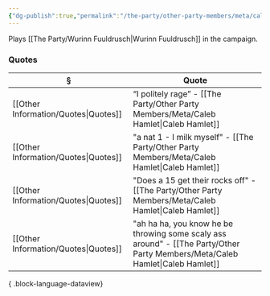 ```yaml
---
{"dg-publish":true,"permalink":"/the-party/other-party-members/meta/caleb-hamlet/","tags":["Player"],"updated":"2025-08-09T11:36:46.100+01:00"}
---
```


Plays [[The Party/Wurinn Fuuldrusch\|Wurinn Fuuldrusch]] in the campaign. 

### Quotes
| §                                       | Quote                                                                        |
| --------------------------------------- | ---------------------------------------------------------------------------- |
| [[Other Information/Quotes\|Quotes]] | “I politely rage” - [[The Party/Other Party Members/Meta/Caleb Hamlet\|Caleb Hamlet]]                                         |
| [[Other Information/Quotes\|Quotes]] | "a nat 1 - I milk myself" - [[The Party/Other Party Members/Meta/Caleb Hamlet\|Caleb Hamlet]]                                 |
| [[Other Information/Quotes\|Quotes]] | "Does a 15 get their rocks off" - [[The Party/Other Party Members/Meta/Caleb Hamlet\|Caleb Hamlet]]                           |
| [[Other Information/Quotes\|Quotes]] | "ah ha ha, you know he be throwing some scaly ass around" - [[The Party/Other Party Members/Meta/Caleb Hamlet\|Caleb Hamlet]] |

{ .block-language-dataview}